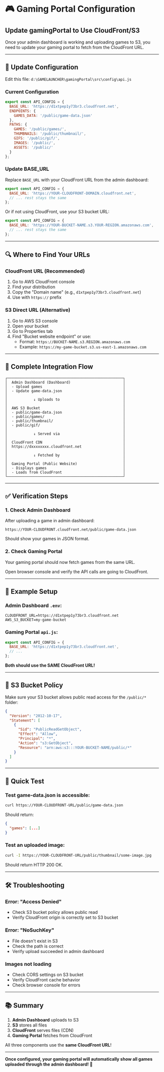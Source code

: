 # 🎮 Gaming Portal Configuration

## Update gamingPortal to Use CloudFront/S3

Once your admin dashboard is working and uploading games to S3, you need to update your gaming portal to fetch from the CloudFront URL.

---

## 📝 Update Configuration

Edit this file: `d:\GAMELAUNCHER\gamingPortal\src\config\api.js`

### Current Configuration
```javascript
export const API_CONFIG = {
  BASE_URL: 'https://d1xtpep1y73br3.cloudfront.net',
  ENDPOINTS: {
    GAMES_DATA: '/public/game-data.json'
  },
  PATHS: {
    GAMES: '/public/games/',
    THUMBNAILS: '/public/thumbnail/',
    GIFS: '/public/gif/',
    IMAGES: '/public/',
    ASSETS: '/public/'
  }
};
```

### Update BASE_URL

Replace `BASE_URL` with your CloudFront URL from the admin dashboard:

```javascript
export const API_CONFIG = {
  BASE_URL: 'https://YOUR-CLOUDFRONT-DOMAIN.cloudfront.net',
  // ... rest stays the same
};
```

Or if not using CloudFront, use your S3 bucket URL:

```javascript
export const API_CONFIG = {
  BASE_URL: 'https://YOUR-BUCKET-NAME.s3.YOUR-REGION.amazonaws.com',
  // ... rest stays the same
};
```

---

## 🔍 Where to Find Your URLs

### CloudFront URL (Recommended)
1. Go to AWS CloudFront console
2. Find your distribution
3. Copy the "Domain name" (e.g., `d1xtpep1y73br3.cloudfront.net`)
4. Use with `https://` prefix

### S3 Direct URL (Alternative)
1. Go to AWS S3 console
2. Open your bucket
3. Go to Properties tab
4. Find "Bucket website endpoint" or use:
   - Format: `https://BUCKET-NAME.s3.REGION.amazonaws.com`
   - Example: `https://my-game-bucket.s3.us-east-1.amazonaws.com`

---

## 🔄 Complete Integration Flow

```
┌─────────────────────────────────────────────────────┐
│  Admin Dashboard (Dashboard)                        │
│  - Upload games                                     │
│  - Update game-data.json                            │
│                                                     │
│            ↓ Uploads to                             │
│                                                     │
│  AWS S3 Bucket                                      │
│  - public/game-data.json                            │
│  - public/games/                                    │
│  - public/thumbnail/                                │
│  - public/gif/                                      │
│                                                     │
│            ↓ Served via                             │
│                                                     │
│  CloudFront CDN                                     │
│  https://dxxxxxxxx.cloudfront.net                   │
│                                                     │
│            ↓ Fetched by                             │
│                                                     │
│  Gaming Portal (Public Website)                     │
│  - Displays games                                   │
│  - Loads from CloudFront                            │
└─────────────────────────────────────────────────────┘
```

---

## ✅ Verification Steps

### 1. Check Admin Dashboard

After uploading a game in admin dashboard:

```
https://YOUR-CLOUDFRONT.cloudfront.net/public/game-data.json
```

Should show your games in JSON format.

### 2. Check Gaming Portal

Your gaming portal should now fetch games from the same URL.

Open browser console and verify the API calls are going to CloudFront.

---

## 🎯 Example Setup

### Admin Dashboard `.env`:
```env
CLOUDFRONT_URL=https://d1xtpep1y73br3.cloudfront.net
AWS_S3_BUCKET=my-game-bucket
```

### Gaming Portal `api.js`:
```javascript
export const API_CONFIG = {
  BASE_URL: 'https://d1xtpep1y73br3.cloudfront.net',
  // ...
};
```

**Both should use the SAME CloudFront URL!**

---

## 🔐 S3 Bucket Policy

Make sure your S3 bucket allows public read access for the `/public/*` folder:

```json
{
  "Version": "2012-10-17",
  "Statement": [
    {
      "Sid": "PublicReadGetObject",
      "Effect": "Allow",
      "Principal": "*",
      "Action": "s3:GetObject",
      "Resource": "arn:aws:s3:::YOUR-BUCKET-NAME/public/*"
    }
  ]
}
```

---

## 🚀 Quick Test

### Test game-data.json is accessible:

```bash
curl https://YOUR-CLOUDFRONT-URL/public/game-data.json
```

Should return:
```json
{
  "games": [...]
}
```

### Test an uploaded image:

```bash
curl -I https://YOUR-CLOUDFRONT-URL/public/thumbnail/some-image.jpg
```

Should return HTTP 200 OK.

---

## 🛠️ Troubleshooting

### Error: "Access Denied"
- Check S3 bucket policy allows public read
- Verify CloudFront origin is correctly set to S3 bucket

### Error: "NoSuchKey"
- File doesn't exist in S3
- Check the path is correct
- Verify upload succeeded in admin dashboard

### Images not loading
- Check CORS settings on S3 bucket
- Verify CloudFront cache behavior
- Check browser console for errors

---

## 📚 Summary

1. **Admin Dashboard** uploads to S3
2. **S3** stores all files
3. **CloudFront** serves files (CDN)
4. **Gaming Portal** fetches from CloudFront

All three components use the **same CloudFront URL**!

---

**Once configured, your gaming portal will automatically show all games uploaded through the admin dashboard! 🎉**
